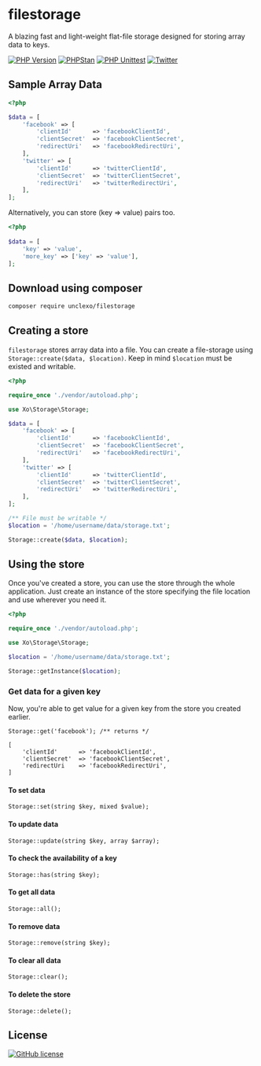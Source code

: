 # filestorage
A blazing fast and light-weight flat-file storage designed for storing array data to keys.

[![PHP Version](https://img.shields.io/badge/php-%3E%3D7.3-informational)](https://php.net/)
[![PHPStan](https://img.shields.io/badge/PHPStan-passing-success)](https://phpstan.org/)
[![PHP Unittest](https://img.shields.io/badge/tests-15-blue)](https://packagist.org/packages/phpunit/phpunit)
[![Twitter](https://img.shields.io/twitter/url?style=social&url=https%3A%2F%2Fgithub.com%2Funclexo%2Ffilestorage)](https://twitter.com/intent/tweet?text=Wow:&url=https%3A%2F%2Fgithub.com%2Funclexo%2Ffilestorage)

## Sample Array Data

```php
<?php

$data = [
    'facebook' => [
        'clientId'      => 'facebookClientId',
        'clientSecret'  => 'facebookClientSecret',
        'redirectUri'   => 'facebookRedirectUri',
    ],
    'twitter' => [
        'clientId'      => 'twitterClientId',
        'clientSecret'  => 'twitterClientSecret',
        'redirectUri'   => 'twitterRedirectUri',
    ],
];
```

Alternatively, you can store (key => value) pairs too.

```php
<?php
 
$data = [
    'key' => 'value',
    'more_key' => ['key' => 'value'],
];
```

## Download using composer

```bash
composer require unclexo/filestorage
```

## Creating a store
`filestorage` stores array data into a file. You can create a file-storage using `Storage::create($data, $location)`. 
Keep in mind `$location` must be existed and writable.

```php
<?php

require_once './vendor/autoload.php';

use Xo\Storage\Storage;

$data = [
    'facebook' => [
        'clientId'      => 'facebookClientId',
        'clientSecret'  => 'facebookClientSecret',
        'redirectUri'   => 'facebookRedirectUri',
    ],
    'twitter' => [
        'clientId'      => 'twitterClientId',
        'clientSecret'  => 'twitterClientSecret',
        'redirectUri'   => 'twitterRedirectUri',
    ],
];

/** File must be writable */
$location = '/home/username/data/storage.txt';

Storage::create($data, $location);
```

## Using the store
Once you've created a store, you can use the store through the whole application. Just create an instance of the store specifying the file location and use wherever you need it.

```php
<?php

require_once './vendor/autoload.php';

use Xo\Storage\Storage;

$location = '/home/username/data/storage.txt';

Storage::getInstance($location);
```

### Get data for a given key
Now, you're able to get value for a given key from the store you created earlier. 

```
Storage::get('facebook'); /** returns */

[
    'clientId'      => 'facebookClientId',
    'clientSecret'  => 'facebookClientSecret',
    'redirectUri    => 'facebookRedirectUri',
]
```

#### To set data
```
Storage::set(string $key, mixed $value);
```

#### To update data
```
Storage::update(string $key, array $array);
```  

#### To check the availability of a key
```
Storage::has(string $key);
```  

#### To get all data
```
Storage::all();
```   

#### To remove data
```
Storage::remove(string $key);
```    

#### To clear all data
```
Storage::clear();
```    

#### To delete the store
```
Storage::delete();
```

## License
[![GitHub license](https://img.shields.io/github/license/unclexo/filestorage)](https://github.com/unclexo/filestorage/blob/master/LICENSE)
  


